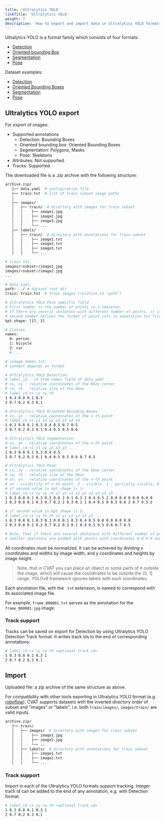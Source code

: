 ```yaml
---
title: 'Ultralytics YOLO'
linkTitle: 'Ultralytics YOLO'
weight: 7
description: 'How to export and import data in Ultralytics YOLO formats'
---
```


Ultralytics YOLO is a format family which consists of four formats:
- [Detection](https://docs.ultralytics.com/datasets/detect/)
- [Oriented bounding Box](https://docs.ultralytics.com/datasets/obb/)
- [Segmentation](https://docs.ultralytics.com/datasets/segment/)
- [Pose](https://docs.ultralytics.com/datasets/pose/)

Dataset examples:
- [Detection](https://github.com/cvat-ai/datumaro/tree/develop/tests/assets/yolo_dataset/yolo_ultralytics_detection)
- [Oriented Bounding Boxes](https://github.com/cvat-ai/datumaro/tree/develop/tests/assets/yolo_dataset/yolo_ultralytics_oriented_boxes)
- [Segmentation](https://github.com/cvat-ai/datumaro/tree/develop/tests/assets/yolo_dataset/yolo_ultralytics_segmentation)
- [Pose](https://github.com/cvat-ai/datumaro/tree/develop/tests/assets/yolo_dataset/yolo_ultralytics_pose)


## Ultralytics YOLO export

For export of images:

- Supported annotations
  - Detection: Bounding Boxes
  - Oriented bounding box: Oriented Bounding Boxes
  - Segmentation: Polygons, Masks
  - Pose: Skeletons
- Attributes: Not supported.
- Tracks: Supported.

The downloaded file is a .zip archive with the following structure:

```bash
archive.zip/
   ├── data.yaml  # configuration file
   ├── train.txt  # list of train subset image paths
   │
   ├── images/
   │   ├── train/  # directory with images for train subset
   │   │    ├── image1.jpg
   │   │    ├── image2.jpg
   │   │    ├── image3.jpg
   │   │    └── ...
   ├── labels/
   │   ├── train/  # directory with annotations for train subset
   │   │    ├── image1.txt
   │   │    ├── image2.txt
   │   │    ├── image3.txt
   │   │    └── ...

# train.txt:
images/<subset>/image1.jpg
images/<subset>/image2.jpg
...

# data.yaml:
path:  ./ # dataset root dir
train: train.txt  # train images (relative to 'path')

# Ultralytics YOLO Pose specific field
# First number is the number of points in a skeleton.
# If there are several skeletons with different number of points, it is the greatest number of points
# Second number defines the format of point info in annotation txt files
kpt_shape: [17, 3]

# Classes
names:
  0: person
  1: bicycle
  2: car
  # ...

# <image_name>.txt:
# content depends on format

# Ultralytics YOLO Detection:
# label_id - id from names field of data.yaml
# cx, cy - relative coordinates of the bbox center
# rw, rh - relative size of the bbox
# label_id cx cy rw rh
1 0.3 0.8 0.1 0.3
2 0.7 0.2 0.3 0.1

# Ultralytics YOLO Oriented Bounding Boxes:
# xn, yn - relative coordinates of the n-th point
# label_id x1 y1 x2 y2 x3 y3 x4 y4
1 0.3 0.8 0.1 0.3 0.4 0.5 0.7 0.5
2 0.7 0.2 0.3 0.1 0.4 0.5 0.5 0.6

# Ultralytics YOLO Segmentation:
# xn, yn - relative coordinates of the n-th point
# label_id x1 y1 x2 y2 x3 y3 ...
1 0.3 0.8 0.1 0.3 0.4 0.5
2 0.7 0.2 0.3 0.1 0.4 0.5 0.5 0.6 0.7 0.5

# Ultralytics YOLO Pose:
# cx, cy - relative coordinates of the bbox center
# rw, rh - relative size of the bbox
# xn, yn - relative coordinates of the n-th point
# vn - visibility of n-th point. 2 - visible, 1 - partially visible, 0 - not visible
# if second value in kpt_shape is 3:
# label_id cx cy rw rh x1 y1 v1 x2 y2 v2 x3 y3 v3 ...
1 0.3 0.8 0.1 0.3 0.3 0.8 2 0.1 0.3 2 0.4 0.5 2 0.0 0.0 0 0.0 0.0 0
2 0.3 0.8 0.1 0.3 0.7 0.2 2 0.3 0.1 1 0.4 0.5 0 0.5 0.6 2 0.7 0.5 2

# if second value in kpt_shape is 2:
# label_id cx cy rw rh x1 y1 x2 y2 x3 y3 ...
1 0.3 0.8 0.1 0.3 0.3 0.8 0.1 0.3 0.4 0.5 0.0 0.0 0.0 0.0
2 0.3 0.8 0.1 0.3 0.7 0.2 0.3 0.1 0.4 0.5 0.5 0.6 0.7 0.5

# Note, that if there are several skeletons with different number of points,
# smaller skeletons are padded with points with coordinates 0.0 0.0 and visibility = 0
```

All coordinates must be normalized.
It can be achieved by dividing x coordinates and widths by image width,
and y coordinates and heights by image height.
> Note, that in CVAT you can place an object or some parts of it outside the image,
> which will cause the coordinates to be outside the \[0, 1\] range.
> YOLOv8 framework ignores labels with such coordinates.

Each annotation file, with the `.txt` extension,
is named to correspond with its associated image file.

For example, `frame_000001.txt` serves as the annotation for the
`frame_000001.jpg` image.

### Track support

Tracks can be saved on export for Detection by using Ultralytics YOLO Detection Track format.
It writes track ids to the end of corresponding annotations:
```bash
# label_id cx cy rw rh <optional track_id>
1 0.3 0.8 0.1 0.3 1
2 0.7 0.2 0.3 0.1
```

## Import

Uploaded file: a zip archive of the same structure as above.

For compatibility with other tools exporting in Ultralytics YOLO format
(e.g. [roboflow](https://roboflow.com/formats/yolov8-pytorch-txt)),
CVAT supports datasets with the inverted directory order of subset and "images" or "labels",
i.e. both `train/images/`, `images/train/` are valid inputs.
```bash
archive.zip/
   ├── train/
   │   ├── images/  # directory with images for train subset
   │   │    ├── image1.jpg
   │   │    ├── image2.jpg
   │   │    └── ...
   │   ├── labels/  # directory with annotations for train subset
   │   │    ├── image1.txt
   │   │    ├── image2.txt
   │   │    └── ...
```

### Track support

Import in each of the Ultralytics YOLO formats support tracking.
Integer track id can be added to the end of any annotation, e.g. with Detection format:
```bash
# label_id cx cy rw rh <optional track_id>
1 0.3 0.8 0.1 0.3 1
2 0.7 0.2 0.3 0.1
```
